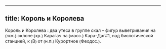 
---
title: Король и Королева
---
Король и Королева
: два утеса в группе скал – фигур выветривания на ⦅юж.⦆ склоне ⦅хр.⦆ Карагач на ⦅масс.⦆ Кара-Даг#1, над биологической станцией, к ⦅В⦆ от ⦅н.п.⦆ Курортное ⦅Феодос.⦆.
